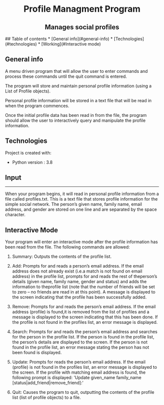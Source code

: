 

<h1 align="center">Profile Managment Program</h1>
<h2 align="center">Manages social profiles</h2>
## Table of contents
* [General info](#general-info)
* [Technologies](#technologies)
* [Working](#Interactive mode)

## General info
A menu driven program that will allow the user to enter commands and process these commands until the quit command is entered.

The program will store and maintain personal profile information (using a List of Profile objects). 

Personal profile information will be stored in a text file that will be read in when the program commences.

Once the initial profile data has been read in from the file, the program should allow the user to
interactively query and manipulate the profile information.

## Technologies
Project is created with:
*  Python version : 3.8

## Input
--- 
When your program begins, it will read in personal profile information from a file called profiles.txt.
This is a text file that stores profile information for the simple social network.
The person’s given name, family name, email address, and gender are stored on one line and are
separated by the space character.


## Interactive Mode
Your program will enter an interactive mode after the profile information has been read from the file. The following commands are allowed:

1. Summary:
Outputs the contents of the profile list.

2. Add:
Prompts for and reads a person’s email address. If the email address does not already exist (i.e.a match is not found on email address) in the profile list, prompts for and reads the rest of theperson’s details (given name, family name, gender and status) and adds the information to theprofile list (note that the number of friends will be set to zero – no friends are read in at this point).
A message is displayed to the screen indicating that the profile has been successfully added.

3. Remove:
Prompts for and reads the person’s email address. If the email address (profile) is found,it is removed from the list of profiles and a message is displayed to the screen indicating
that this has been done. If the profile is not found in the profiles list, an error message is displayed.

4. Search:
Prompts for and reads the person’s email address and searches for the person in the profile list.
If the person is found in the profile list, the person’s details are displayed to the screen. If the person is not found in the profile list, an error message stating the person has not been found is displayed.

5. Update:
Prompts for reads the person’s email address. If the email (profile) is not found in the profiles list, an error message is displayed to the screen. If the profile with matching email address is found, the following prompt is displayed: 'Update given_name family_name
[status|add_friend|remove_friend]:'

6. Quit:
Causes the program to quit, outputting the contents of the profile list (list of profile objects) to a file.
